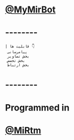 <a href="telegram.me/MyMirBot"><h1>@MyMirBot</h1></a>
# --------
    | قابلیت ها 👇
     پیامرسانی
     بخش تصاویر
     بخش تخصص
     بخش ارتباط
# --------
<h1>Programmed in</h1><a href="telegram.me/MirTM"><h1>@MiRtm</h1></a>
